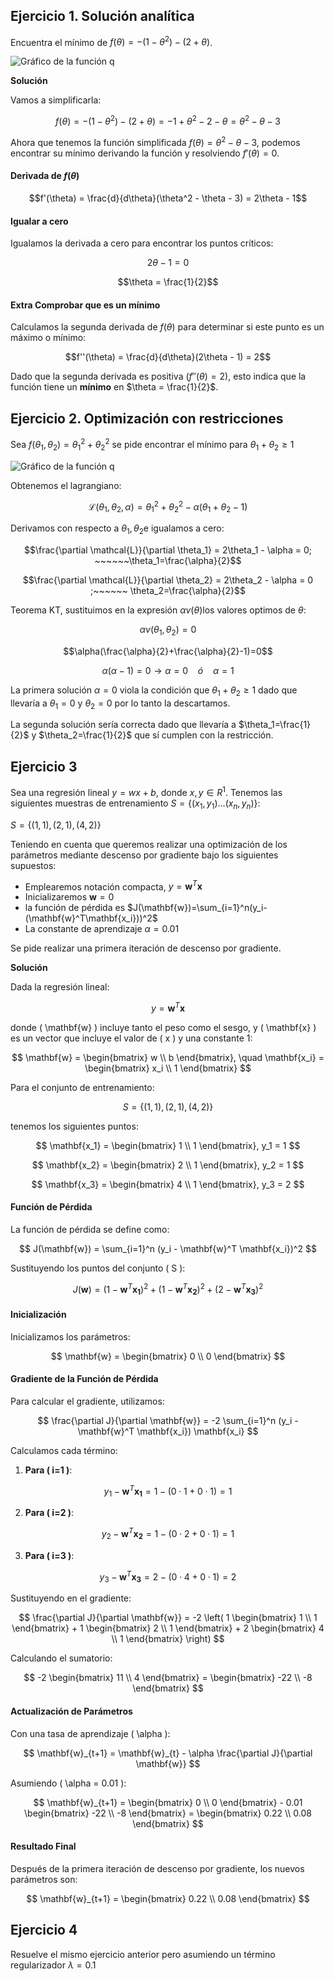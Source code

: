 ## Ejercicio 1. Solución analítica

Encuentra el mínimo de $f(\theta) = -(1 - \theta^2) - (2 + \theta)$. 

![Gráfico de la función q](funcion.png)

**Solución**

Vamos a simplificarla:

```math
f(\theta) = -(1 - \theta^2) - (2 + \theta) = -1 + \theta^2 - 2 - \theta = \theta^2 - \theta - 3
```

Ahora que tenemos la función simplificada $f(\theta) = \theta^2 - \theta - 3$, podemos encontrar su mínimo derivando la función y resolviendo $f'(\theta) = 0$.

#### Derivada de $f(\theta)$

```math
f'(\theta) = \frac{d}{d\theta}(\theta^2 - \theta - 3) = 2\theta - 1
```

#### Igualar a cero
Igualamos la derivada a cero para encontrar los puntos críticos:

```math
2\theta - 1 = 0
```

```math
\theta = \frac{1}{2}
```

#### **Extra** Comprobar que es un mínimo
Calculamos la segunda derivada de $f(\theta)$ para determinar si este punto es un máximo o mínimo:

```math
f''(\theta) = \frac{d}{d\theta}(2\theta - 1) = 2
```

Dado que la segunda derivada es positiva ($f''(\theta) = 2$), esto indica que la función tiene un **mínimo** en $\theta = \frac{1}{2}$.

## Ejercicio 2. Optimización con restricciones

Sea $f(\theta_1,\theta_2)=\theta_1^2+\theta_2^2$ se pide encontrar el mínimo para $\theta_1+\theta_2\geq 1$


![Gráfico de la función q](q.png)


Obtenemos el lagrangiano:

```math
\mathcal{L}(\theta_1, \theta_2, \alpha) = \theta_1^2 + \theta_2^2 - \alpha(\theta_1 + \theta_2 -1)
```

Derivamos con respecto a $\theta_1,\theta_2$e igualamos a cero:

```math
\frac{\partial \mathcal{L}}{\partial \theta_1} = 2\theta_1 - \alpha = 0; ~~~~~~\theta_1=\frac{\alpha}{2}
```

```math
\frac{\partial \mathcal{L}}{\partial \theta_2} = 2\theta_2 - \alpha = 0 ;~~~~~~ \theta_2=\frac{\alpha}{2}
```

Teorema KT, sustituimos en la expresión $\alpha v(\theta)$los valores optimos de $\theta$:

```math
\alpha v(\theta_1,\theta_2)=0
```

```math
\alpha(\frac{\alpha}{2}+\frac{\alpha}{2}-1)=0
```

```math
\alpha(\alpha-1)=0 \rightarrow {\alpha=0~~~~ ó~~~~ \alpha=1}
```

La primera solución $\alpha=0$ viola la condición que $\theta_1+\theta_2\geq 1$ dado que llevaría a $\theta_1=0$ y $\theta_2=0$ por lo tanto la descartamos. 

La segunda solución sería correcta dado que llevaría a $\theta_1=\frac{1}{2}$ y $\theta_2=\frac{1}{2}$ que sí cumplen con la restricción.





## Ejercicio 3

Sea una regresión lineal $y=wx+b$, donde $x,y\in R^1$. Tenemos las siguientes muestras de entrenamiento $S=\{(x_1,y_1)\ldots(x_n,y_n)\}$:

$S=\{(1,1),(2,1),(4,2)\}$

Teniendo en cuenta que queremos realizar una optimización de los parámetros mediante descenso por gradiente bajo los siguientes supuestos:


* Emplearemos notación compacta, $y=\mathbf{w}^T\mathbf{x}$
* Inicializaremos $\mathbf{w}=0$
* la función de pérdida es $J(\mathbf{w})=\sum_{i=1}^n(y_i-(\mathbf{w}^T\mathbf{x_i}))^2$
* La constante de aprendizaje $\alpha=0.01$


Se pide realizar una primera iteración de descenso por gradiente.

**Solución**

Dada la regresión lineal:

$$
y = \mathbf{w}^T \mathbf{x}
$$

donde \( \mathbf{w} \) incluye tanto el peso como el sesgo, y \( \mathbf{x} \) es un vector que incluye el valor de \( x \) y una constante 1:

$$
\mathbf{w} = \begin{bmatrix} w \\ b \end{bmatrix}, \quad \mathbf{x_i} = \begin{bmatrix} x_i \\ 1 \end{bmatrix}
$$

Para el conjunto de entrenamiento:

$$
S = \{(1,1), (2,1), (4,2)\}
$$

tenemos los siguientes puntos:

$$
\mathbf{x_1} = \begin{bmatrix} 1 \\ 1 \end{bmatrix}, y_1 = 1 
$$

$$
\mathbf{x_2} = \begin{bmatrix} 2 \\ 1 \end{bmatrix}, y_2 = 1 
$$

$$
\mathbf{x_3} = \begin{bmatrix} 4 \\ 1 \end{bmatrix}, y_3 = 2
$$

#### Función de Pérdida

La función de pérdida se define como:

$$
J(\mathbf{w}) = \sum_{i=1}^n (y_i - \mathbf{w}^T \mathbf{x_i})^2
$$

Sustituyendo los puntos del conjunto \( S \):

$$
J(\mathbf{w}) = (1 - \mathbf{w}^T \mathbf{x_1})^2 + (1 - \mathbf{w}^T \mathbf{x_2})^2 + (2 - \mathbf{w}^T \mathbf{x_3})^2
$$

#### Inicialización

Inicializamos los parámetros:

$$
\mathbf{w} = \begin{bmatrix} 0 \\ 0 \end{bmatrix}
$$

#### Gradiente de la Función de Pérdida

Para calcular el gradiente, utilizamos:

$$
\frac{\partial J}{\partial \mathbf{w}} = -2 \sum_{i=1}^n (y_i - \mathbf{w}^T \mathbf{x_i}) \mathbf{x_i}
$$

Calculamos cada término:

1. **Para \( i=1 \)**:

$$
y_1 - \mathbf{w}^T \mathbf{x_1} = 1 - (0 \cdot 1 + 0 \cdot 1) = 1
$$

2. **Para \( i=2 \)**:

$$
y_2 - \mathbf{w}^T \mathbf{x_2} = 1 - (0 \cdot 2 + 0 \cdot 1) = 1
$$

3. **Para \( i=3 \)**:

$$
y_3 - \mathbf{w}^T \mathbf{x_3} = 2 - (0 \cdot 4 + 0 \cdot 1) = 2
$$

Sustituyendo en el gradiente:

$$
\frac{\partial J}{\partial \mathbf{w}} = -2 \left( 1 \begin{bmatrix} 1 \\ 1 \end{bmatrix} + 1 \begin{bmatrix} 2 \\ 1 \end{bmatrix} + 2 \begin{bmatrix} 4 \\ 1 \end{bmatrix} \right)
$$

Calculando el sumatorio:

$$
-2 \begin{bmatrix} 11 \\ 4 \end{bmatrix} = \begin{bmatrix} -22 \\ -8 \end{bmatrix}
$$

#### Actualización de Parámetros

Con una tasa de aprendizaje \( \alpha \):

$$
\mathbf{w}_{t+1} = \mathbf{w}_{t} - \alpha \frac{\partial J}{\partial \mathbf{w}}
$$

Asumiendo \( \alpha = 0.01 \):

$$
\mathbf{w}_{t+1} = \begin{bmatrix} 0 \\ 0 \end{bmatrix} - 0.01 \begin{bmatrix} -22 \\ -8 \end{bmatrix} = \begin{bmatrix} 0.22 \\ 0.08 \end{bmatrix}
$$

#### Resultado Final

Después de la primera iteración de descenso por gradiente, los nuevos parámetros son:

$$
\mathbf{w}_{t+1} = \begin{bmatrix} 0.22 \\ 0.08 \end{bmatrix}
$$

## Ejercicio 4

Resuelve el mismo ejercicio anterior pero asumiendo un término regularizador $\lambda=0.1$


